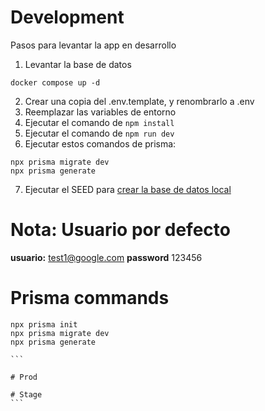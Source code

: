 # Development

Pasos para levantar la app en desarrollo

1. Levantar la base de datos

```
docker compose up -d
```

2. Crear una copia del .env.template, y renombrarlo a .env
3. Reemplazar las variables de entorno
4. Ejecutar el comando de `npm install`
5. Ejecutar el comando de `npm run dev`
6. Ejecutar estos comandos de prisma:

```
npx prisma migrate dev
npx prisma generate
```

7. Ejecutar el SEED para [crear la base de datos local](localhost:3000/api/seed)

# Nota: Usuario por defecto

**usuario:** test1@google.com
**password** 123456

# Prisma commands

````
npx prisma init
npx prisma migrate dev
npx prisma generate

```

# Prod

# Stage
```
````
